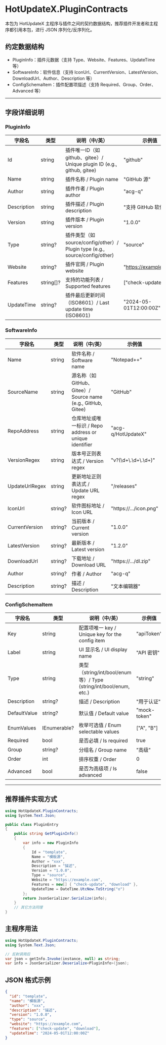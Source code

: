 # HotUpdateX.PluginContracts

本包为 HotUpdateX 主程序与插件之间的契约数据结构，推荐插件开发者和主程序都引用本包，进行 JSON 序列化/反序列化。

## 约定数据结构

- PluginInfo：插件元数据（支持 Type、Website、Features、UpdateTime 等）
- SoftwareInfo：软件信息（支持 IconUrl、CurrentVersion、LatestVersion、DownloadUrl、Author、Description 等）
- ConfigSchemaItem：插件配置项描述（支持 Required、Group、Order、Advanced 等）

---

## 字段详细说明

### PluginInfo
| 字段名         | 类型         | 说明（中/英）                                                                 | 示例值                  |
|----------------|--------------|-------------------------------------------------------------------------------|-------------------------|
| Id             | string       | 插件唯一ID（如 github、gitee）/ Unique plugin ID (e.g., github, gitee)        | "github"               |
| Name           | string       | 插件名称 / Plugin name                                                        | "GitHub 源"           |
| Author         | string       | 插件作者 / Plugin author                                                      | "acg-q"               |
| Description    | string       | 插件描述 / Plugin description                                                 | "支持 GitHub 软件源"   |
| Version        | string       | 插件版本 / Plugin version                                                     | "1.0.0"               |
| Type           | string?      | 插件类型（如 source/config/other）/ Plugin type (e.g., source/config/other)   | "source"              |
| Website        | string?      | 插件官网 / Plugin website                                                     | "https://example.com"  |
| Features       | string[]?    | 支持的功能列表 / Supported features                                           | ["check-update"]       |
| UpdateTime     | string?      | 插件最后更新时间（ISO8601）/ Last update time (ISO8601)                      | "2024-05-01T12:00:00Z" |

### SoftwareInfo
| 字段名         | 类型         | 说明（中/英）                                                                 | 示例值                  |
|----------------|--------------|-------------------------------------------------------------------------------|-------------------------|
| Name           | string       | 软件名称 / Software name                                                      | "Notepad++"            |
| SourceName     | string       | 源名称（如 GitHub、Gitee）/ Source name (e.g., GitHub, Gitee)                 | "GitHub"               |
| RepoAddress    | string       | 仓库地址或唯一标识 / Repo address or unique identifier                        | "acg-q/HotUpdateX"     |
| VersionRegex   | string       | 版本号正则表达式 / Version regex                                              | "v?(\\d+\\.\\d+\\.\\d+)" |
| UpdateUrlRegex | string       | 更新地址正则表达式 / Update URL regex                                         | "/releases"            |
| IconUrl        | string?      | 软件图标地址 / Icon URL                                                       | "https://.../icon.png" |
| CurrentVersion | string?      | 当前版本 / Current version                                                    | "1.0.0"                |
| LatestVersion  | string?      | 最新版本 / Latest version                                                     | "1.2.0"                |
| DownloadUrl    | string?      | 下载地址 / Download URL                                                       | "https://.../dl.zip"   |
| Author         | string?      | 作者 / Author                                                                 | "acg-q"                |
| Description    | string?      | 描述 / Description                                                            | "文本编辑器"           |

### ConfigSchemaItem
| 字段名      | 类型              | 说明（中/英）                                                        | 示例值           |
|-------------|-------------------|-----------------------------------------------------------------------|------------------|
| Key         | string            | 配置项唯一 key / Unique key for the config item                       | "apiToken"      |
| Label       | string            | UI 显示名 / UI display name                                           | "API 密钥"      |
| Type        | string            | 类型（string/int/bool/enum等）/ Type (string/int/bool/enum, etc.)     | "string"        |
| Description | string?           | 描述 / Description                                                    | "用于认证"      |
| DefaultValue| string?           | 默认值 / Default value                                                | "mock-token"    |
| EnumValues  | IEnumerable<string>? | 枚举可选值 / Enum selectable values                                 | ["A", "B"]     |
| Required    | bool              | 是否必填 / Is required                                                | true             |
| Group       | string?           | 分组名 / Group name                                                   | "高级"          |
| Order       | int               | 排序权重 / Order                                                      | 0                |
| Advanced    | bool              | 是否为高级项 / Is advanced                                            | false            |

---

## 推荐插件实现方式

```csharp
using HotUpdateX.PluginContracts;
using System.Text.Json;

public class PluginEntry
{
    public string GetPluginInfo()
    {
        var info = new PluginInfo
        {
            Id = "template",
            Name = "模板源",
            Author = "xxx",
            Description = "描述",
            Version = "1.0.0",
            Type = "source",
            Website = "https://example.com",
            Features = new[] { "check-update", "download" },
            UpdateTime = DateTime.UtcNow.ToString("o")
        };
        return JsonSerializer.Serialize(info);
    }
    // 其它方法同理
}
```

## 主程序用法

```csharp
using HotUpdateX.PluginContracts;
using System.Text.Json;

// 反射调用后
var json = getInfo.Invoke(instance, null) as string;
var info = JsonSerializer.Deserialize<PluginInfo>(json);
```

## JSON 格式示例

```json
{
  "id": "template",
  "name": "模板源",
  "author": "xxx",
  "description": "描述",
  "version": "1.0.0",
  "type": "source",
  "website": "https://example.com",
  "features": ["check-update", "download"],
  "updateTime": "2024-05-01T12:00:00Z"
}
``` 